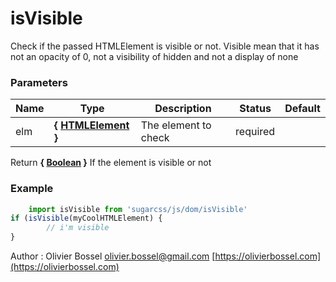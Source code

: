# isVisible

Check if the passed HTMLElement is visible or not.
Visible mean that it has not an opacity of 0, not a visibility of hidden and not a display of none



### Parameters
Name  |  Type  |  Description  |  Status  |  Default
------------  |  ------------  |  ------------  |  ------------  |  ------------
elm  |  **{ [HTMLElement](https://developer.mozilla.org/fr/docs/Web/API/HTMLElement) }**  |  The element to check  |  required  |

Return **{ [Boolean](https://developer.mozilla.org/fr/docs/Web/JavaScript/Reference/Objets_globaux/Boolean) }** If the element is visible or not

### Example
```js
	import isVisible from 'sugarcss/js/dom/isVisible'
if (isVisible(myCoolHTMLElement) {
		// i'm visible
}
```
Author : Olivier Bossel [olivier.bossel@gmail.com](mailto:olivier.bossel@gmail.com) [https://olivierbossel.com](https://olivierbossel.com)
